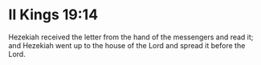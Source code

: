 # II Kings 19:14

Hezekiah received the letter from the hand of the messengers and read it; and Hezekiah went up to the house of the Lord and spread it before the Lord.
